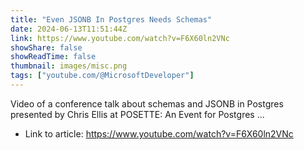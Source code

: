 ```yaml
---
title: "Even JSONB In Postgres Needs Schemas"
date: 2024-06-13T11:51:44Z
link: https://www.youtube.com/watch?v=F6X60ln2VNc
showShare: false
showReadTime: false
thumbnail: images/misc.png
tags: ["youtube.com/@MicrosoftDeveloper"]
---
```

Video of a conference talk about schemas and JSONB in Postgres presented by Chris Ellis at POSETTE: An Event for Postgres ...

- Link to article: https://www.youtube.com/watch?v=F6X60ln2VNc